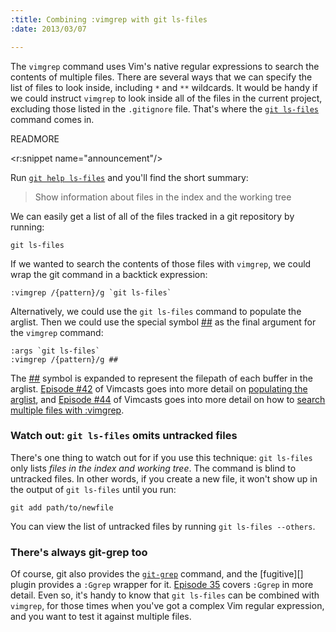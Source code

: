 ```yaml
--- 
:title: Combining :vimgrep with git ls-files
:date: 2013/03/07

---
```


The `vimgrep` command uses Vim's native regular expressions to search the contents of multiple files. There are several ways that we can specify the list of files to look inside, including `*` and `**` wildcards. It would be handy if we could instruct `vimgrep` to look inside all of the files in the current project, excluding those listed in the `.gitignore` file. That's where the [`git ls-files`][git ls-files] command comes in.

[git ls-files]: https://www.kernel.org/pub/software/scm/git/docs/git-ls-files.html


READMORE

<r:snippet name="announcement"/>

Run [`git help ls-files`][git ls-files] and you'll find the short summary:

> Show information about files in the index and the working tree

We can easily get a list of all of the files tracked in a git repository by running:

    git ls-files

If we wanted to search the contents of those files with `vimgrep`, we could wrap the git command in a backtick expression:

    :vimgrep /{pattern}/g `git ls-files`

Alternatively, we could use the `git ls-files` command to populate the arglist. Then we could use the special symbol [##][] as the final argument for the `vimgrep` command:

    :args `git ls-files`
    :vimgrep /{pattern}/g ##

The [##][] symbol is expanded to represent the filepath of each buffer in the arglist. [Episode #42][42] of Vimcasts goes into more detail on [populating the arglist][42], and [Episode #44][44] of Vimcasts goes into more detail on how to [search multiple files with :vimgrep][44].

### Watch out: `git ls-files` omits untracked files

There's one thing to watch out for if you use this technique: `git ls-files` only lists *files in the index and working tree*. The command is blind to untracked files. In other words, if you create a new file, it won't show up in the output of `git ls-files` until you run:

    git add path/to/newfile

You can view the list of untracked files by running `git ls-files --others`.

### There's always git-grep too

Of course, git also provides the [`git-grep`][gg] command, and the [fugitive][] plugin provides a `:Ggrep` wrapper for it. [Episode 35][35] covers `:Ggrep` in more detail. Even so, it's handy to know that `git ls-files` can be combined with `vimgrep`, for those times when you've got a complex Vim regular expression, and you want to test it against multiple files.

[ggrep]: http://vimcasts.org/e/35
[git ls-files]: https://www.kernel.org/pub/software/scm/git/docs/git-ls-files.html
[##]: http://vimdoc.sourceforge.net/htmldoc/cmdline.html#:_##
[35]: /e/35
[42]: /e/42
[44]: /e/44
[gg]: https://www.kernel.org/pub/software/scm/git/docs/git-grep.html
